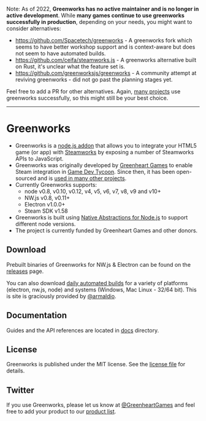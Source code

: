 Note: As of 2022, **Greenworks has no active maintainer and is no longer in active development**. While **many games continue to use greenworks successfully in production**, depending on your needs, you might want to consider alternatives:

* https://github.com/Spacetech/greenworks - A greenworks fork which seems to have better workshop support and is context-aware but does not seem to have automated builds.
* https://github.com/ceifa/steamworks.js - A greenworks alternative built on Rust, it's unclear what the feature set is.
* https://github.com/greenworksjs/greenworks - A community attempt at reviving greenworks - did not go past the planning stages yet.

Feel free to add a PR for other alternatives. Again, [many projects](https://github.com/greenheartgames/greenworks/wiki/Apps-games-using-greenworks) use greenworks successfully, so this might still be your best choice.

---

# Greenworks

* Greenworks is a [node.js addon](https://nodejs.org/api/addons.html) that
allows you to integrate your HTML5 game (or app) with
[Steamworks](https://partner.steamgames.com/) by exposing a number of
Steamworks APIs to JavaScript.
* Greenworks was originally developed by
[Greenheart Games](http://www.greenheartgames.com) to enable Steam integration
in [Game Dev Tycoon](http://www.greenheartgames.com/app/game-dev-tycoon/).
Since then, it has been open-sourced and is
[used in many other projects](https://github.com/greenheartgames/greenworks/wiki/Apps-games-using-greenworks).
* Currently Greenworks supports:
  * node v0.8, v0.10, v0.12, v4, v5, v6, v7, v8, v9 and v10+
  * NW.js v0.8, v0.11+
  * Electron v1.0.0+
  * Steam SDK v1.58
* Greenworks is built using [Native Abstractions for Node.js](https://github.com/nodejs/nan) to
support different node versions.
* The project is currently funded by Greenheart Games and other
donors.

## Download

Prebuilt binaries of Greenworks for NW.js & Electron can be found on
the [releases](https://github.com/greenheartgames/greenworks/releases) page.

You can also download [daily automated builds](https://greenworks-prebuilds.armaldio.xyz/) for a variety of platforms (electron, nw.js, node) and systems (Windows, Mac Linux - 32/64 bit). This is site is graciously provided by [@armaldio](https://github.com/armaldio).

## Documentation

Guides and the API references are located in [docs](docs) directory.

## License

Greenworks is published under the MIT license. See the [license file](https://github.com/greenheartgames/greenworks/blob/master/LICENSE) for details.

## Twitter

If you use Greenworks, please let us know at
[@GreenheartGames](https://twitter.com/GreenheartGames)
and feel free to add your product to our
[product list](https://github.com/greenheartgames/greenworks/wiki/Apps-games-using-greenworks).
